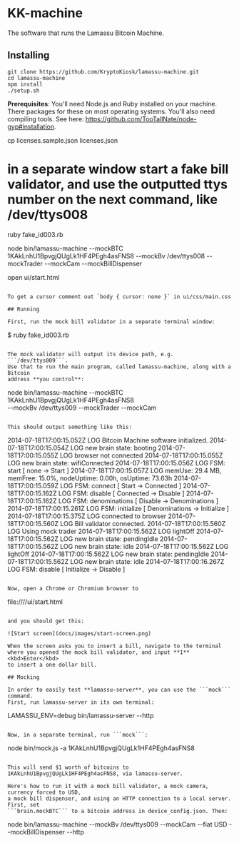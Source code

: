 # KK-machine
The software that runs the Lamassu Bitcoin Machine.

## Installing

```
git clone https://github.com/KryptoKiosk/lamassu-machine.git
cd lamassu-machine
npm install
./setup.sh
```

**Prerequisites**: You'll need Node.js and Ruby installed on your machine. There packages for these on most operating systems. You'll also need compiling tools. See here: https://github.com/TooTallNate/node-gyp#installation.

cp licenses.sample.json licenses.json

# in a separate window start a fake bill validator, and use the outputted ttys number on the next command, like /dev/ttys008
ruby fake_id003.rb

node bin/lamassu-machine --mockBTC 1KAkLnhU1BpvgjQUgLk1HF4PEgh4asFNS8 --mockBv /dev/ttys008 --mockTrader --mockCam --mockBillDispenser

open ui/start.html
```

To get a cursor comment out `body { cursor: none }` in ui/css/main.css

## Running

First, run the mock bill validator in a separate terminal window:

```
$ ruby fake_id003.rb
```

The mock validator will output its device path, e.g. ```/dev/ttys009```.
Use that to run the main program, called lamassu-machine, along with a Bitcoin
address **you control**:

```
node bin/lamassu-machine --mockBTC 1KAkLnhU1BpvgjQUgLk1HF4PEgh4asFNS8 \
--mockBv /dev/ttys009 --mockTrader --mockCam
```

This should output something like this:

```
2014-07-18T17:00:15.052Z LOG Bitcoin Machine software initialized.
2014-07-18T17:00:15.054Z LOG new brain state: booting
2014-07-18T17:00:15.055Z LOG browser not connected
2014-07-18T17:00:15.055Z LOG new brain state: wifiConnected
2014-07-18T17:00:15.056Z LOG FSM: start [ none -> Start ]
2014-07-18T17:00:15.057Z LOG memUse: 29.4 MB, memFree: 15.0%, nodeUptime: 0.00h, osUptime: 73.63h
2014-07-18T17:00:15.059Z LOG FSM: connect [ Start -> Connected ]
2014-07-18T17:00:15.162Z LOG FSM: disable [ Connected -> Disable ]
2014-07-18T17:00:15.162Z LOG FSM: denominations [ Disable -> Denominations ]
2014-07-18T17:00:15.261Z LOG FSM: initialize [ Denominations -> Initialize ]
2014-07-18T17:00:15.375Z LOG connected to browser
2014-07-18T17:00:15.560Z LOG Bill validator connected.
2014-07-18T17:00:15.560Z LOG Using mock trader
2014-07-18T17:00:15.562Z LOG lightOff
2014-07-18T17:00:15.562Z LOG new brain state: pendingIdle
2014-07-18T17:00:15.562Z LOG new brain state: idle
2014-07-18T17:00:15.562Z LOG lightOff
2014-07-18T17:00:15.562Z LOG new brain state: pendingIdle
2014-07-18T17:00:15.562Z LOG new brain state: idle
2014-07-18T17:00:16.267Z LOG FSM: disable [ Initialize -> Disable ]
```

Now, open a Chrome or Chromium browser to

```
file:///<lamassu-machine path>/ui/start.html
```

and you should get this:

![Start screen](docs/images/start-screen.png)

When the screen asks you to insert a bill, navigate to the terminal
where you opened the mock bill validator, and input **1**<kbd>Enter</kbd>
to insert a one dollar bill.

## Mocking

In order to easily test **lamassu-server**, you can use the ```mock``` command.
First, run lamassu-server in its own terminal:

```
LAMASSU_ENV=debug bin/lamassu-server --http
```

Now, in a separate terminal, run ```mock```:

```
node bin/mock.js -a 1KAkLnhU1BpvgjQUgLk1HF4PEgh4asFNS8
```

This will send $1 worth of bitcoins to 1KAkLnhU1BpvgjQUgLk1HF4PEgh4asFNS8, via lamassu-server.

Here's how to run it with a mock bill validator, a mock camera, currency forced to USD,
a mock bill dispenser, and using an HTTP connection to a local server. First, set
```brain.mockBTC``` to a bitcoin address in device_config.json. Then:

```
node bin/lamassu-machine --mockBv /dev/ttys009 --mockCam --fiat USD --mockBillDispenser --http
```
